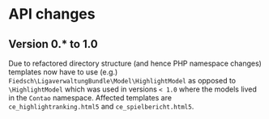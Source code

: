 # API changes

## Version 0.* to 1.0

Due to refactored directory structure (and hence PHP namespace changes) templates now have to use (e.g.)
`Fiedsch\LigaverwaltungBundle\Model\HighlightModel` as opposed to `\HighlightModel` which was used in
versions `< 1.0` where the models lived in the `Contao` namespace. Affected templates are
`ce_highlightranking.html5` and `ce_spielbericht.html5`.


